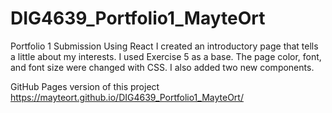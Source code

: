 # DIG4639_Portfolio1_MayteOrt

Portfolio 1 Submission Using React I created an introductory page that tells a little about my interests. I used Exercise 5 as a base. The page color, font, and font size were changed with CSS. I also added two new components. 

GitHub Pages version of this project
https://mayteort.github.io/DIG4639_Portfolio1_MayteOrt/ 